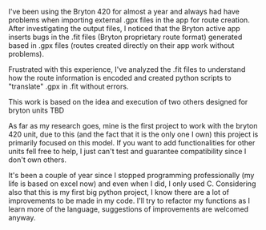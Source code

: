 I've been using the Bryton 420 for almost a year and always had have problems when importing external .gpx files in the app for route creation.
After investigating the output files, I noticed that the Bryton active app inserts bugs in the .fit files (Bryton proprietary route format) generated based in .gpx files (routes created directly on their app work without problems).

Frustrated with this experience, I've analyzed the .fit files to understand how the route information is encoded and created python scripts to "translate" .gpx in .fit without errors.

This work is based on the idea and execution of two others designed for bryton units TBD

As far as my research goes, mine is the first project to work with the bryton 420 unit, due to this (and the fact that it is the only one I own) this project is primarily focused on this model.
If you want to add functionalities for other units fell free to help, I just can't test and guarantee compatibility since I don't own others.

It's been a couple of year since I stopped programming professionally (my life is based on excel now) and even when I did, I only used C.
Considering also that this is my first big python project, I know there are a lot of improvements to be made in my code.
I'll try to refactor my functions as I learn more of the language, suggestions of improvements are welcomed anyway.
